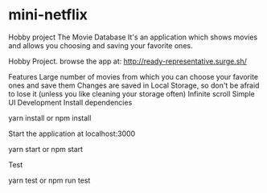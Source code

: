 # mini-netflix
Hobby project
The Movie Database
It's an application which shows movies and allows you choosing and saving your favorite ones.

Hobby Project. browse the app at: http://ready-representative.surge.sh/

Features
Large number of movies from which you can choose your favorite ones and save them
Changes are saved in Local Storage, so don't be afraid to lose it (unless you like cleaning your storage often)
Infinite scroll
Simple UI
Development
Install dependencies

yarn install or npm install

Start the application at localhost:3000

yarn start or npm start

Test

yarn test or npm run test
